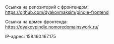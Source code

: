 Ссылка на репозиторий с фронтендом: https://github.com/dyakovmaksim/pindie-frontend

Ссылка на домен фронтенда: https://dyakovpindie.nomoredomainswork.ru/

IP-адрес: 158.160.167.175
